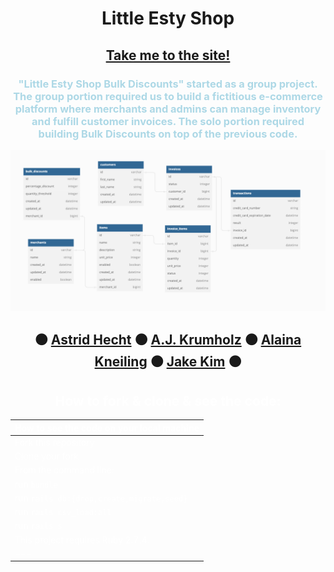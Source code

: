 <div align="center">

# Little Esty Shop 
 
## [Take me to the site!](https://afternoon-wave-94167.herokuapp.com/admin)

<div style="color: lightblue">

### "Little Esty Shop Bulk Discounts" started as a group project. The group portion required us to build a fictitious e-commerce platform where merchants and admins can manage inventory and fulfill customer invoices. The solo portion required building Bulk Discounts on top of the previous code.
</div>

<img src="./doc/schema.jpg" alt="The schema of the project"/>

##  ⚫ [Astrid Hecht](https://github.com/Astrid-Hecht) ⚫ [A.J. Krumholz](https://github.com/ajkrumholz) ⚫ [Alaina Kneiling](https://github.com/Alaina-Noel) ⚫ [Jake Kim](https://github.com/LlamaBack) ⚫

<div style="color: white">

## How to fork & clone & see the code:
|How to see the code on your local machine |
|---|
|Fork this repository|
|Clone your fork|
|From the command line:  |
| run `bundle` |
| run `rails db:{drop,create,migrate,seed}` |
| run `rails csv_load:all`  |
| run `rails s`|
|This project requires Ruby 2.7.4. |
|---|

</div>








